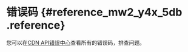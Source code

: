 # 错误码 {#reference_mw2_y4x_5db .reference}

您可以在[CDN API错误中心](https://error-center.aliyun.com/status/product/Cdn)查看所有的错误码，排查问题。

